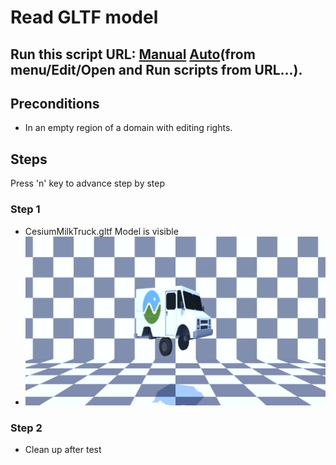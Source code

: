 # Read GLTF model
## Run this script URL: [Manual](./test.js?raw=true)   [Auto](./testAuto.js?raw=true)(from menu/Edit/Open and Run scripts from URL...).

## Preconditions
- In an empty region of a domain with editing rights.

## Steps
Press 'n' key to advance step by step

### Step 1
- CesiumMilkTruck.gltf Model is visible
- ![](./ExpectedImage_00000.png)
### Step 2
- Clean up after test
